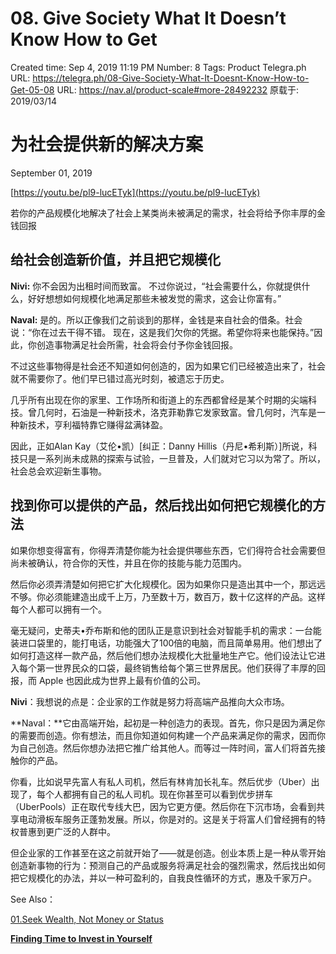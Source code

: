 # 08. Give Society What It Doesn’t Know How to Get

Created time: Sep 4, 2019 11:19 PM
Number: 8
Tags: Product
Telegra.ph URL: https://telegra.ph/08-Give-Society-What-It-Doesnt-Know-How-to-Get-05-08
URL: https://nav.al/product-scale#more-28492232
原载于: 2019/03/14

# 为社会提供新的解决方案

September 01, 2019

[https://youtu.be/pl9-lucETyk](https://youtu.be/pl9-lucETyk)

若你的产品规模化地解决了社会上某类尚未被满足的需求，社会将给予你丰厚的金钱回报

## **给社会创造新价值，并且把它规模化**

**Nivi:** 你不会因为出租时间而致富。 不过你说过，“社会需要什么，你就提供什么，好好想想如何规模化地满足那些未被发觉的需求，这会让你富有。”

**Naval:** 是的。所以正像我们之前谈到的那样，金钱是来自社会的借条。社会说：“你在过去干得不错。 现在，这是我们欠你的凭据。希望你将来也能保持。”因此，你创造事物满足社会所需，社会将会付予你金钱回报。

不过这些事物得是社会还不知道如何创造的，因为如果它们已经被造出来了，社会就不需要你了。他们早已错过高光时刻，被遗忘于历史。

几乎所有出现在你的家里、工作场所和街道上的东西都曾经是某个时期的尖端科技。曾几何时，石油是一种新技术，洛克菲勒靠它发家致富。曾几何时，汽车是一种新技术，亨利福特靠它赚得盆满钵盈。

因此，正如Alan Kay（艾伦•凯）[纠正：Danny Hillis（丹尼•希利斯）]所说，科技只是一系列尚未成熟的探索与试验，一旦普及，人们就对它习以为常了。所以，社会总会欢迎新生事物。

## **找到你可以提供的产品，然后找出如何把它规模化的方法**

如果你想变得富有，你得弄清楚你能为社会提供哪些东西，它们得符合社会需要但尚未被确认，符合你的天性，并且在你的技能与能力范围内。

然后你必须弄清楚如何把它扩大化规模化。因为如果你只是造出其中一个，那远远不够。你必须能建造出成千上万，乃至数十万，数百万，数十亿这样的产品。这样每个人都可以拥有一个。

毫无疑问，史蒂夫•乔布斯和他的团队正是意识到社会对智能手机的需求：一台能装进口袋里的，能打电话，功能强大了100倍的电脑，而且简单易用。他们想出了如何打造这样一款产品，然后他们想办法规模化大批量地生产它。他们设法让它进入每个第一世界民众的口袋，最终销售给每个第三世界居民。他们获得了丰厚的回报，而 Apple 也因此成为世界上最有价值的公司。

**Nivi**：我想说的点是：企业家的工作就是努力将高端产品推向大众市场。

**Naval：**它由高端开始，起初是一种创造力的表现。首先，你只是因为满足你的需要而创造。你有想法，而且你知道如何构建一个产品来满足你的需求，因而你为自己创造。然后你想办法把它推广给其他人。而等过一阵时间，富人们将首先接触你的产品。

你看，比如说早先富人有私人司机，然后有林肯加长礼车。然后优步（Uber）出现了，每个人都拥有自己的私人司机。现在你甚至可以看到优步拼车（UberPools）正在取代专线大巴，因为它更方便。然后你在下沉市场，会看到共享电动滑板车服务正蓬勃发展。所以，你是对的。这是关于将富人们曾经拥有的特权普惠到更广泛的人群中。

但企业家的工作甚至在这之前就开始了——就是创造。创业本质上是一种从零开始创造新事物的行为：预测自己的产品或服务将满足社会的强烈需求，然后找出如何把它规模化的办法，并以一种可盈利的，自我良性循环的方式，惠及千家万户。

See Also：

[01.Seek Wealth, Not Money or Status](01%20Seek%20Wealth,%20Not%20Money%20or%20Status%20b87b528426774068ada0f84f6a05d69e.md)

**[Finding Time to Invest in Yourself](https://nav.al/finding-time)**